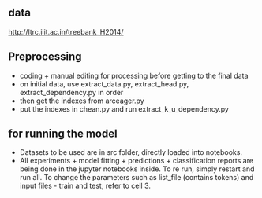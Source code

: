 ## data
http://ltrc.iiit.ac.in/treebank_H2014/ 

## Preprocessing 
* coding + manual editing for processing before getting to the final data
* on initial data, use extract_data.py, extract_head.py, extract_dependency.py in order
* then get the indexes from arceager.py
* put the indexes in chean.py and run extract_k_u_dependency.py
## for running the model 
* Datasets to be used are in src folder, directly loaded into notebooks.
* All experiments + model fitting + predictions + classification reports are being done in the jupyter notebooks inside. To re run, simply restart and run all. To change the parameters such as list_file (contains tokens) and input files - train and test, refer to cell 3.